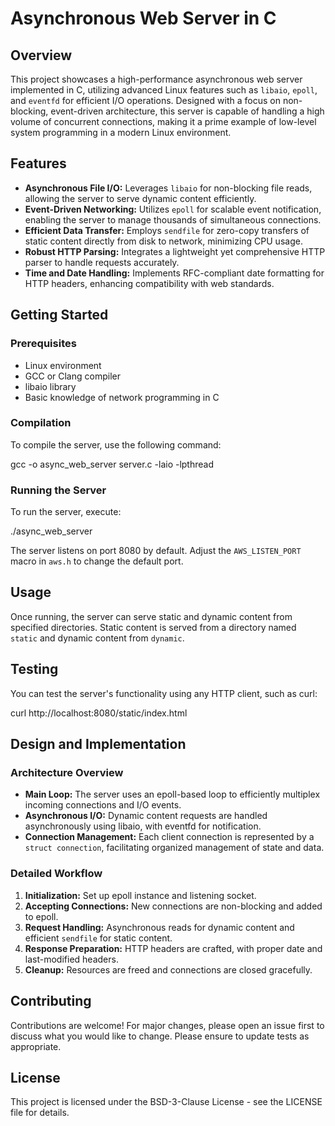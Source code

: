 # Asynchronous Web Server in C

## Overview

This project showcases a high-performance asynchronous web server implemented in C, utilizing advanced Linux features such as `libaio`, `epoll`, and `eventfd` for efficient I/O operations. Designed with a focus on non-blocking, event-driven architecture, this server is capable of handling a high volume of concurrent connections, making it a prime example of low-level system programming in a modern Linux environment.

## Features

- **Asynchronous File I/O:** Leverages `libaio` for non-blocking file reads, allowing the server to serve dynamic content efficiently.
- **Event-Driven Networking:** Utilizes `epoll` for scalable event notification, enabling the server to manage thousands of simultaneous connections.
- **Efficient Data Transfer:** Employs `sendfile` for zero-copy transfers of static content directly from disk to network, minimizing CPU usage.
- **Robust HTTP Parsing:** Integrates a lightweight yet comprehensive HTTP parser to handle requests accurately.
- **Time and Date Handling:** Implements RFC-compliant date formatting for HTTP headers, enhancing compatibility with web standards.

## Getting Started

### Prerequisites

- Linux environment
- GCC or Clang compiler
- libaio library
- Basic knowledge of network programming in C

### Compilation

To compile the server, use the following command:

gcc -o async_web_server server.c -laio -lpthread

### Running the Server

To run the server, execute:

./async_web_server


The server listens on port 8080 by default. Adjust the `AWS_LISTEN_PORT` macro in `aws.h` to change the default port.

## Usage

Once running, the server can serve static and dynamic content from specified directories. Static content is served from a directory named `static` and dynamic content from `dynamic`.

## Testing

You can test the server's functionality using any HTTP client, such as curl:

curl http://localhost:8080/static/index.html

## Design and Implementation

### Architecture Overview

- **Main Loop:** The server uses an epoll-based loop to efficiently multiplex incoming connections and I/O events.
- **Asynchronous I/O:** Dynamic content requests are handled asynchronously using libaio, with eventfd for notification.
- **Connection Management:** Each client connection is represented by a `struct connection`, facilitating organized management of state and data.

### Detailed Workflow

1. **Initialization:** Set up epoll instance and listening socket.
2. **Accepting Connections:** New connections are non-blocking and added to epoll.
3. **Request Handling:** Asynchronous reads for dynamic content and efficient `sendfile` for static content.
4. **Response Preparation:** HTTP headers are crafted, with proper date and last-modified headers.
5. **Cleanup:** Resources are freed and connections are closed gracefully.

## Contributing

Contributions are welcome! For major changes, please open an issue first to discuss what you would like to change. Please ensure to update tests as appropriate.

## License

This project is licensed under the BSD-3-Clause License - see the LICENSE file for details.

